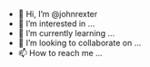 - 👋 Hi, I’m @johnrexter
- 👀 I’m interested in ...
- 🌱 I’m currently learning ...
- 💞️ I’m looking to collaborate on ...
- 📫 How to reach me ...

<!---
johnrexter/johnrexter is a ✨ special ✨ repository because its `README.md` (this file) appears on your GitHub profile.
You can click the Preview link to take a look at your changes.
--->
